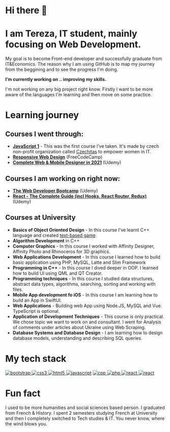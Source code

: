 # Hi there 👋

# I am Tereza, IT student, mainly focusing on Web Development.

My goal is to become Front-end developer and successfully graduate from IT&Economics. The reason why I am using GitHub is to map my journey from the beggining and to see the progress I'm doing.

**I’m currently working on .. improving my skills.**

I'm not working on any big project right know. Firstly I want to be more aware of the languages I'm learning and then move on some practice.

# Learning journey

## Courses I went through:

- **[JavaScript 1](https://www.czechitas.cz/kurzy/javascript-1)** - This was the first course I've taken. It's made by czech non-profit organization called [Czechitas](https://www.czechitas.cz/en) to empower women in IT.
- **[Responsive Web Design](https://www.freecodecamp.org/learn/responsive-web-design/)** (FreeCodeCamp)
- **[Complete Web & Mobile Designer in 2021](https://www.udemy.com/course/complete-web-designer-mobile-designer-zero-to-mastery/)** (Udemy)


## Courses I am working on right now:

- **[The Web Developer Bootcamp](https://www.udemy.com/course/the-web-developer-bootcamp/)** (Udemy)
- **[React - The Complete Guide (incl Hooks, React Router, Redux)](https://www.udemy.com/course/react-the-complete-guide-incl-redux/)** (Udemy)


## Courses at University

- **Basics of Object Oriented Design** - In this course I've learnt C++ language and created [text-based game](https://github.com/terezadohnal/cpp_repository/tree/master/textova_hra).
- **Algorithm Development** in C++
- **Computer Graphics** - In this course I worked with Affinity Designer, Affinity Photo and Rhinoceros for 3D graphics.
- **Web Applications Development** - In this course I learned how to build basic application using PHP, MySQL, Latte and Slim Framework
- **Programming in C++** - In this course I dived deeper in OOP. I learned how to build UI using QML and QT Creator.
- **Programming techniques** - In this course I studied data structures, abstract data types, algorithms, searching, sorting and working with files.
- **Mobile App development fo iOS** - In this course I am learning how to build an App in SwiftUI.
- **Web Applications** - Building web App using Node.JS, MySQL and Vue. TypeScript is optional.
- **Application of Development Techniques** - This course is only practical. We chose topic we want to work on and consultant. I went for Analysis of comments under articles about Ukraine using Web Scraping.
- **Database Systems and Database Design** - I am learning how to design database models, understanding and describing SQL queries.

# My tech stack

<p align="left"> <a href="https://getbootstrap.com" target="_blank"> <img src="https://img.shields.io/badge/Bootstrap-563D7C?style=for-the-badge&logo=bootstrap&logoColor=white" alt="bootstrap"/> </a> <a href="https://www.w3schools.com/css/" target="_blank"> <img src="https://img.shields.io/badge/CSS3-1572B6?style=for-the-badge&logo=css3&logoColor=white" alt="css3"/> </a> <a href="https://www.w3.org/html/" target="_blank"> <img src="https://img.shields.io/badge/HTML5-E34F26?style=for-the-badge&logo=html5&logoColor=white" alt="html5"/> </a> <a href="https://www.javascript.com/" target="_blank"> <img src="https://img.shields.io/badge/JavaScript-F7DF1E?style=for-the-badge&logo=javascript&logoColor=black" alt="javascript"/></a> <a href="https://www.cplusplus.com/" target="_blank"> <img src="https://img.shields.io/badge/C%2B%2B-00599C?style=for-the-badge&logo=c%2B%2B&logoColor=white" alt="cpp"/> <a/> <a href="https://www.php.net/" target="_blank"> <img src="https://img.shields.io/badge/PHP-777BB4?style=for-the-badge&logo=php&logoColor=white" alt="php"/> </a> <a href="https://reactjs.org/" target="_blank"> <img src="https://img.shields.io/badge/React-61DAFB?style=for-the-badge&logo=react&logoColor=black" alt="react"/> </a> <a href="https://sass-lang.com/" target="_blank"> <img src="https://img.shields.io/badge/SASS-CC6699?style=for-the-badge&logo=sass&logoColor=white" alt="react"/> </a> 

# Fun fact

I used to be more humanities and social sciences based person. I graduated from French & History. I spent 2 semesters studying French at University and then I completely switched to Tech studies & IT. You never know, where the wind blows you.
